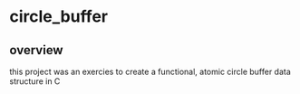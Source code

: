 # circle_buffer
## overview
this project was an exercies to create a functional, atomic circle buffer data structure in C
